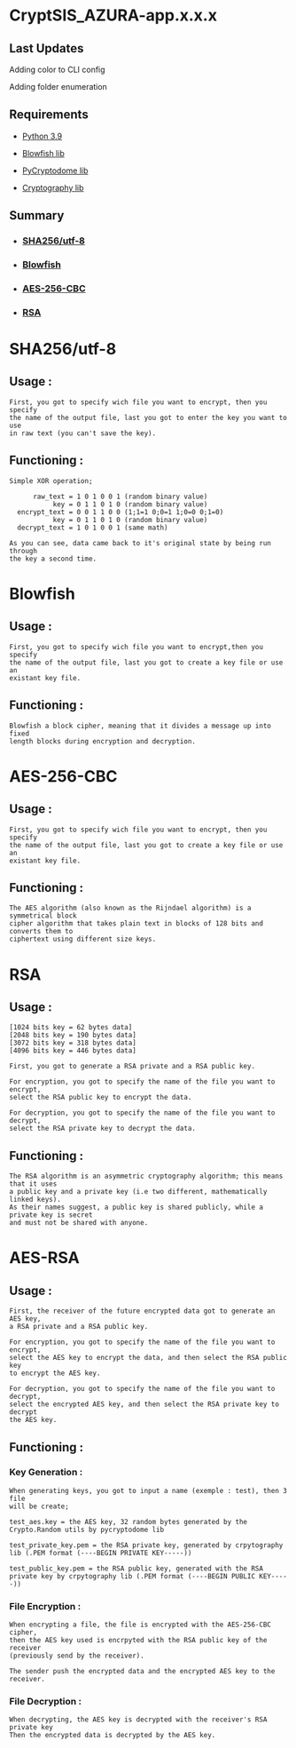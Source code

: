 # CryptSIS_AZURA-app.x.x.x

## Last Updates

Adding color to CLI config

Adding folder enumeration

## Requirements

  - [Python 3.9](https://www.python.org/downloads/)
  
  - [Blowfish lib](https://pypi.org/project/blowfish/)
  
  - [PyCryptodome lib](https://pypi.org/project/pycryptodome/)
  
  - [Cryptography lib](https://pypi.org/project/cryptography/)

## Summary

- ### [SHA256/utf-8](https://github.com/Retr0Kr0dy/CryptSIS/tree/main/AZURA_Version#sha256utf-8-1)
  
- ### [Blowfish](https://github.com/Retr0Kr0dy/CryptSIS/blob/main/AZURA_Version/README.md#blowfish-1)
  
- ### [AES-256-CBC](https://github.com/Retr0Kr0dy/CryptSIS/blob/main/AZURA_Version/README.md#aes-256-cbc-1)
  
- ### [RSA](https://github.com/Retr0Kr0dy/CryptSIS/blob/main/AZURA_Version/README.md#rsa-1)

# SHA256/utf-8

## Usage :

```
First, you got to specify wich file you want to encrypt, then you specify 
the name of the output file, last you got to enter the key you want to use 
in raw text (you can't save the key).
```

## Functioning :

```
Simple XOR operation;

      raw_text = 1 0 1 0 0 1 (random binary value)    
           key = 0 1 1 0 1 0 (random binary value)    
  encrypt_text = 0 0 1 1 0 0 (1;1=1 0;0=1 1;0=0 0;1=0)
           key = 0 1 1 0 1 0 (random binary value)    
  decrypt_text = 1 0 1 0 0 1 (same math)              
                                                       
As you can see, data came back to it's original state by being run through 
the key a second time.     
```

# Blowfish

## Usage :

```
First, you got to specify wich file you want to encrypt,then you specify 
the name of the output file, last you got to create a key file or use an 
existant key file.  
```

## Functioning :

```
Blowfish a block cipher, meaning that it divides a message up into fixed 
length blocks during encryption and decryption. 
```

# AES-256-CBC

## Usage :

```
First, you got to specify wich file you want to encrypt, then you specify 
the name of the output file, last you got to create a key file or use an 
existant key file.    
```

## Functioning :

```
The AES algorithm (also known as the Rijndael algorithm) is a symmetrical block 
cipher algorithm that takes plain text in blocks of 128 bits and converts them to 
ciphertext using different size keys.
```

# RSA

## Usage :

```
[1024 bits key = 62 bytes data]
[2048 bits key = 190 bytes data]
[3072 bits key = 318 bytes data]
[4096 bits key = 446 bytes data]

First, you got to generate a RSA private and a RSA public key.

For encryption, you got to specify the name of the file you want to encrypt, 
select the RSA public key to encrypt the data.

For decryption, you got to specify the name of the file you want to decrypt, 
select the RSA private key to decrypt the data.
```

## Functioning :

```
The RSA algorithm is an asymmetric cryptography algorithm; this means that it uses 
a public key and a private key (i.e two different, mathematically linked keys). 
As their names suggest, a public key is shared publicly, while a private key is secret 
and must not be shared with anyone.
```

# AES-RSA

## Usage :

```
First, the receiver of the future encrypted data got to generate an AES key, 
a RSA private and a RSA public key.

For encryption, you got to specify the name of the file you want to encrypt, 
select the AES key to encrypt the data, and then select the RSA public key 
to encrypt the AES key.

For decryption, you got to specify the name of the file you want to decrypt, 
select the encrypted AES key, and then select the RSA private key to decrypt 
the AES key.
```

## Functioning :

 ### Key Generation :
  
```
When generating keys, you got to input a name (exemple : test), then 3 file
will be create;

test_aes.key = the AES key, 32 random bytes generated by the Crypto.Random utils by pycryptodome lib

test_private_key.pem = the RSA private key, generated by crpytography lib (.PEM format (----BEGIN PRIVATE KEY-----))

test_public_key.pem = the RSA public key, generated with the RSA private key by crpytography lib (.PEM format (----BEGIN PUBLIC KEY-----))
```

### File Encryption :
  
```
When encrypting a file, the file is encrypted with the AES-256-CBC cipher, 
then the AES key used is encrpyted with the RSA public key of the receiver
(previously send by the receiver).

The sender push the encrypted data and the encrypted AES key to the receiver.
```

   ### File Decryption :
  
```
When decrypting, the AES key is decrypted with the receiver's RSA private key
Then the encrypted data is decrypted by the AES key.
```
